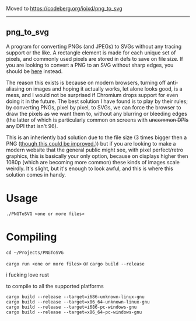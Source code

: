 Moved to https://codeberg.org/ioixd/png_to_svg

---

## png_to_svg

A program for converting PNGs (and JPEGs) to SVGs without any tracing support or the like. A rectangle element is made for each unique set of pixels, and commonly used pixels are stored in defs to save on file size. If you are looking to convert a PNG to an SVG without sharp edges, you should be [here](https://www.pngtosvg.com/) instead.

The reason this exists is because on modern browsers, turning off anti-aliasing on images and hoping it actually works, let alone looks good, is a mess, and I would not be surprised if Chromium drops support for even doing it in the future. The best solution I have found is to play by their rules; by converting PNGs, pixel by pixel, to SVGs, we can force the browser to draw the pixels as we want them to, without any blurring or bleeding edges (the latter of which is particularly common on screens with ~~uncommon DPIs~~ any DPI that isn't 96).

This is an inheriently bad solution due to the file size (3 times bigger then a PNG ([though this could be improved.](https://github.com/IoIxD/PNGToSVG/issues/1))) but if you are looking to make a modern website that the general public might see, with pixel perfect/retro graphics, this is basically your only option, because on displays higher then 1080p (which are becoming more common) these kinds of images scale weirdly. It's slight, but it's enough to look awful, and this is where this solution comes in handy.

# Usage

`./PNGToSVG <one or more files>`

# Compiling

`cd ~/Projects/PNGToSVG`

`cargo run <one or more files>` or `cargo build --release`

i fucking love rust

to compile to all the supported platforms

```
cargo build --release --target=i686-unknown-linux-gnu
cargo build --release --target=x86_64-unknown-linux-gnu
cargo build --release --target=i686-pc-windows-gnu
cargo build --release --target=x86_64-pc-windows-gnu
```
